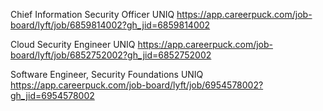 Chief Information Security Officer UNIQ https://app.careerpuck.com/job-board/lyft/job/6859814002?gh_jid=6859814002

Cloud Security Engineer UNIQ https://app.careerpuck.com/job-board/lyft/job/6852752002?gh_jid=6852752002

Software Engineer, Security Foundations UNIQ https://app.careerpuck.com/job-board/lyft/job/6954578002?gh_jid=6954578002


